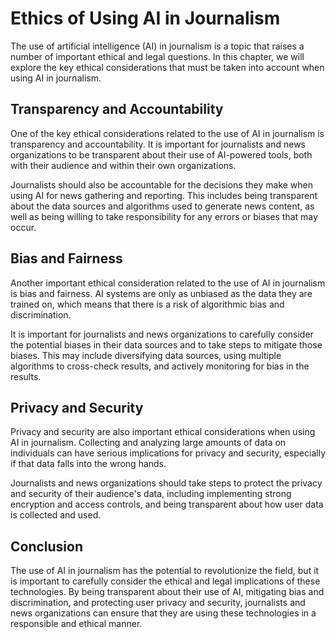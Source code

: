 Ethics of Using AI in Journalism
=================================================================================================

The use of artificial intelligence (AI) in journalism is a topic that raises a number of important ethical and legal questions. In this chapter, we will explore the key ethical considerations that must be taken into account when using AI in journalism.

Transparency and Accountability
-------------------------------

One of the key ethical considerations related to the use of AI in journalism is transparency and accountability. It is important for journalists and news organizations to be transparent about their use of AI-powered tools, both with their audience and within their own organizations.

Journalists should also be accountable for the decisions they make when using AI for news gathering and reporting. This includes being transparent about the data sources and algorithms used to generate news content, as well as being willing to take responsibility for any errors or biases that may occur.

Bias and Fairness
-----------------

Another important ethical consideration related to the use of AI in journalism is bias and fairness. AI systems are only as unbiased as the data they are trained on, which means that there is a risk of algorithmic bias and discrimination.

It is important for journalists and news organizations to carefully consider the potential biases in their data sources and to take steps to mitigate those biases. This may include diversifying data sources, using multiple algorithms to cross-check results, and actively monitoring for bias in the results.

Privacy and Security
--------------------

Privacy and security are also important ethical considerations when using AI in journalism. Collecting and analyzing large amounts of data on individuals can have serious implications for privacy and security, especially if that data falls into the wrong hands.

Journalists and news organizations should take steps to protect the privacy and security of their audience's data, including implementing strong encryption and access controls, and being transparent about how user data is collected and used.

Conclusion
----------

The use of AI in journalism has the potential to revolutionize the field, but it is important to carefully consider the ethical and legal implications of these technologies. By being transparent about their use of AI, mitigating bias and discrimination, and protecting user privacy and security, journalists and news organizations can ensure that they are using these technologies in a responsible and ethical manner.
